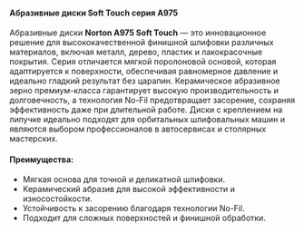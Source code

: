 #### Абразивные диски Soft Touch серия A975

Абразивные диски **Norton A975 Soft Touch** — это инновационное решение для высококачественной финишной шлифовки различных материалов, включая металл, дерево, пластик и лакокрасочные покрытия. Серия отличается мягкой поролоновой основой, которая адаптируется к поверхности, обеспечивая равномерное давление и идеально гладкий результат без царапин. Керамическое абразивное зерно премиум-класса гарантирует высокую производительность и долговечность, а технология No-Fil предотвращает засорение, сохраняя эффективность даже при длительной работе. Диски с креплением на липучке идеально подходят для орбитальных шлифовальных машин и являются выбором профессионалов в автосервисах и столярных мастерских.

#### Преимущества:

- Мягкая основа для точной и деликатной шлифовки.
- Керамический абразив для высокой эффективности и износостойкости.
- Устойчивость к засорению благодаря технологии No-Fil.
- Подходит для сложных поверхностей и финишной обработки.
